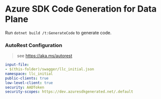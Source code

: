 # Azure SDK Code Generation for Data Plane

Run `dotnet build /t:GenerateCode` to generate code.

### AutoRest Configuration
> see https://aka.ms/autorest

``` yaml
input-file:
- $(this-folder)/swagger/llc_initial.json
namespace: llc_initial
public-clients: true
low-level-client: true
security: AADToken
security-scopes: https://dev.azuresdkgenerated.net/.default
```
